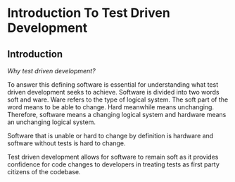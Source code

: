 # Introduction To Test Driven Development

## Introduction

*Why test driven development?*

To answer this defining software is essential for understanding what test driven development seeks to achieve. Software is divided into two words soft and ware. Ware refers to the type of logical system. The soft part of the word means to be able to change. Hard meanwhile means unchanging. Therefore, software means a changing logical system and hardware means an unchanging logical system.

Software that is unable or hard to change by definition is hardware and software without tests is hard to change.

Test driven development allows for software to remain soft as it provides confidence for code changes to developers in treating tests as first party citizens of the codebase.
